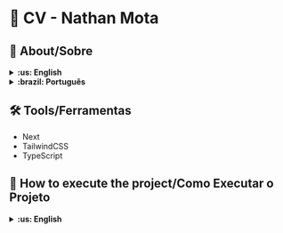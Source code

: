 # :purse: CV - Nathan Mota

## :page_with_curl: About/Sobre

<details>
  <summary markdown="span"><strong>:us: English</strong></summary><br />

Project React developed by [Nathan Mota](https://www.linkedin.com/in/nathansmota/), where the goal was to create an online Curriculum Vitae application for user interaction.

[Click here](https://cv-nathan-mota.vercel.app/) to check out the final version of the project in your browser.

<br />
</details>

<details>
  <summary markdown="span"><strong>:brazil: Português</strong></summary><br />

Projeto React desenvolvido por [Nathan Mota](https://www.linkedin.com/in/nathansmota/) onde o objetivo foi realizar uma aplicação de um Curriculum Vitae Online para a interação do usuário.

[Clique aqui](https://cv-nathan-mota.vercel.app/) para conferir a versão final do projeto no seu navegador. 

<br />
</details>

## :hammer_and_wrench: Tools/Ferramentas

* Next
* TailwindCSS
* TypeScript

## :rocket: How to execute the project/Como Executar o Projeto

<details>
  <summary markdown="span"><strong>:us: English</strong></summary><br />

1. Clone this repository to your local machine:

    ```bash
    git clone https://github.com/nathanmota-dev/cv-nathan-mota/
    ```

2. 

    ```bash
   cd cv-nathan-mota  
   ```

3. Install dependencies:

    ```bash
    yarn install
    ```
4. Start the local Server:

    ```bash
    yarn dev
    ```

5. Open your browser at: [http://localhost:3000/](http://localhost:3000/) to view the project in action.

<br />
</details>

<details>
  <summary markdown="span"><strong>:brazil: Português</strong></summary><br />

  1. Clone o repositório para sua máquina local:

   ```bash
   git clone https://github.com/nathanmota-dev/cv-nathan-mota/
   git clone https://github.com/nathanmota-dev/cv-nathan-mota/
   ```

2. Navegue até o diretório do projeto:

   ```bash
   cd cv-nathan-mota   
   ```

3. Instale as dependências:

   ```bash
   yarn install
   ```

4. Inicie o servidor de desenvolvimento:

   ```bash
   yarn dev
   ```

5. Abra seu navegador em: [http://localhost:3000/](http://localhost:3000/) para visualizar o projeto em execução.

### :copyright: Copyright disclaimer/Aviso de direitos autorais

<details>
  <summary markdown="span"><strong>:us: English</strong></summary><br />

This project is licensed under the MIT License.

<br />
</details>

<details>
  <summary markdown="span"><strong>:brazil: Português</strong></summary><br />

Este projeto está licenciado sob a Licença MIT.